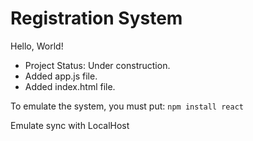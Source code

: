 <h1>Registration System</h1>
<p>Hello, World!</p>

- Project Status: Under construction.
- Added app.js file.
- Added index.html file.

To emulate the system, you must put:
```npm install react```

Emulate sync with LocalHost
